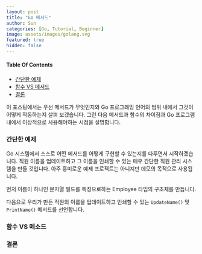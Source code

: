 ```yaml
---
layout: post
title: "Go 메서드"
author: Sun
categories: [Go, Tutorial, Beginner]
image: assets/images/golang.svg
featured: true
hidden: false
---
```

<div class="toc">
  <h4>Table Of Contents</h4>
  <nav id="TableOfContents">
    <ul>
      <li>
        <a href="#aSimpleExample">간단한 예제</a>
      </li>
      <li>
        <a href="#functionsVsMethods">함수 VS 메서드</a>
      </li>
      <li>
        <a href="#conclusion">결론</a>
      </li>
    </ul>
  </nav>
</div>

이 포스팅에서는 우선 메서드가 무엇인지와 Go 프로그래밍 언어의 범위 내에서 그것이
어떻게 작동하는지 살펴 보겠습니다. 그런 다음 메서드과 함수의 차이점과 Go 프로그램 내에서 
이상적으로 사용해야하는 시점을 설명합니다.

<h3 id="aSimpleExample">
  <a href="#aSimpleExample"></a>
  간단한 예제
</h3>

Go 시스템에서 스스로 어떤 메서드를 어떻게 구현할 수 있는지를 다루면서 시작하겠습니다. 
직원 이름을 업데이트하고 그 이름을 인쇄할 수 있는 매우 간단한 직원 관리 시스템을 만들 것입니다. 
아주 흥미로운 예제 프로젝트는 아니지만 데모의 목적으로 사용됩니다.

먼저 이름이 하나인 문자열 필드를 특징으로하는 Employee 타입의 구조체를 만듭니다.

다음으로 우리가 만든 직원의 이름을 업데이트하고 인쇄할 수 있는 `UpdateName()` 및 
`PrintName()` 메서드를 선언합니다.

<h3 id="functionsVsMethods">
  <a href="#functionsVsMethods"></a>
  함수 VS 메소드
</h3>
<h3 id="conclusion">
  <a href="#conclusion"></a>
  결론
</h3>

